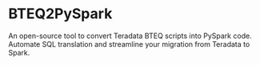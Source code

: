# BTEQ2PySpark
An open-source tool to convert Teradata BTEQ scripts into PySpark code. Automate SQL translation and streamline your migration from Teradata to Spark.
